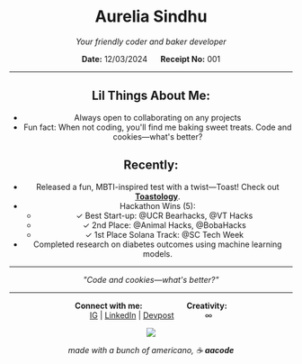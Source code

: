 <div align="center">

# Aurelia Sindhu
*Your friendly coder and baker developer*

**Date:** 12/03/2024 &nbsp;&nbsp;&nbsp;&nbsp; **Receipt No:** 001

---
## Lil Things About Me:
- Always open to collaborating on any projects
- Fun fact: When not coding, you'll find me baking sweet treats. Code and cookies—what's better?

## Recently:
- Released a fun, MBTI-inspired test with a twist—Toast! Check out [**Toastology**](https://bit.ly/toastology).
- Hackathon Wins (5):
  - ✓ Best Start-up: @UCR Bearhacks, @VT Hacks
  - ✓ 2nd Place: @Animal Hacks, @BobaHacks
  - ✓ 1st Place Solana Track: @SC Tech Week
- Completed research on diabetes outcomes using machine learning models.

---

*"Code and cookies—what's better?"*

---

**Connect with me:** &nbsp;&nbsp;&nbsp;&nbsp;&nbsp;&nbsp;&nbsp;&nbsp;&nbsp;&nbsp;&nbsp;&nbsp;&nbsp;&nbsp;&nbsp;&nbsp;&nbsp;&nbsp; **Creativity:**  
[IG](https://www.instagram.com/aacodee/?hl=en) | [LinkedIn](https://www.linkedin.com/in/aurelia-sindhunirmala/) | [Devpost](https://devpost.com/AureliaSindhu) &nbsp;&nbsp;&nbsp;&nbsp;&nbsp;&nbsp;&nbsp;&nbsp;&nbsp;&nbsp;&nbsp;&nbsp; ∞

<a href="https://visitcount.itsvg.in">
  <img src="https://visitcount.itsvg.in/api?id=AureliaSindhu&label=cafe%20visits&color=12&icon=7&pretty=true" />
</a>

*made with a bunch of americano, ☕️ **aacode***

</div>

